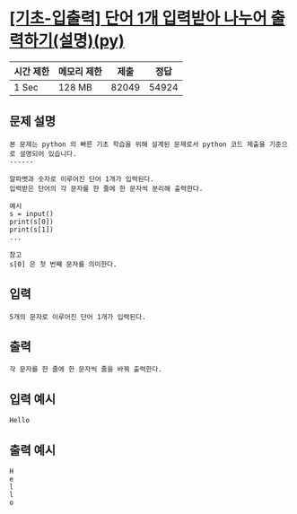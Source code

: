 # [[기초-입출력] 단어 1개 입력받아 나누어 출력하기(설명)(py)](https://codeup.kr/problem.php?id=6021)

| 시간 제한 | 메모리 제한 | 제출 | 정답 |
| --- | --- | --- | --- |
| 1 Sec | 128 MB | 82049 | 54924 |

## **문제 설명**

```
본 문제는 python 의 빠른 기초 학습을 위해 설계된 문제로서 python 코드 제출을 기준으로 설명되어 있습니다. 
------

알파벳과 숫자로 이루어진 단어 1개가 입력된다.
입력받은 단어의 각 문자를 한 줄에 한 문자씩 분리해 출력한다.

예시
s = input()
print(s[0])
print(s[1])
...

참고
s[0] 은 첫 번째 문자를 의미한다.
```

## 입력

```
5개의 문자로 이루어진 단어 1개가 입력된다.
```

## 출력

```
각 문자를 한 줄에 한 문자씩 줄을 바꿔 출력한다.
```

## 입력 예시

```
Hello
```

## 출력 예시

```
H
e
l
l
o
```
